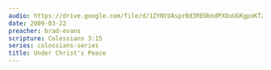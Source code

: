 ```yaml
---
audio: https://drive.google.com/file/d/1ZYNtUAsprBd3REObndPXOuUGKgpoKT2Q/view
date: 2009-03-22
preacher: brad-evans
scripture: Colossians 3:15
series: colossians-series
title: Under Christ's Peace
---
```

